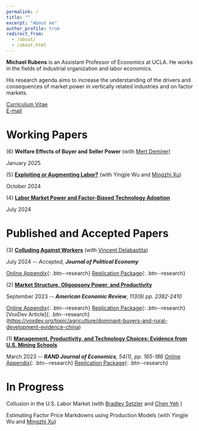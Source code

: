 ```yaml
---
permalink: /
title: ""
excerpt: "About me"
author_profile: true
redirect_from: 
  - /about/
  - /about.html
---
```

 
**Michael Rubens** is an Assistant Professor of Economics at UCLA. He works in the fields of industrial organization and labor economics. 

His research agenda aims to increase the understanding of the drivers and consequences of market power in vertically related industries and on factor markets.  

[Curriculum Vitae](/files/cv_michaelrubens.pdf)  
[E-mail](mailto:rubens@econ.ucla.edu)

Working Papers
======

(6) **Welfare Effects of Buyer and Seller Power** (with [Mert Demirer](https://www.mertdemirer.com/))

January 2025  

(5) **[Exploiting or Augmenting Labor?](/files/Rubens_Wu_Xu_2024.pdf)**  (with Yingjie Wu and [Mingzhi Xu](https://www.mingzhixu.com/))

October 2024 

(4) **[Labor Market Power and Factor-Biased Technology Adoption](/files/Techadoption_paper.pdf)** 

July 2024    

 
Published and Accepted Papers
======

(3) **[Colluding Against Workers](/files/JPE_20230028_accepted.pdf)**  (with [Vincent Delabastita](https://sites.google.com/view/vincentdelabastita/home))

July 2024  --  _Accepted, **Journal of Political Economy**_

 [Online Appendix](/files/JPE_20230028_APPENDIX.pdf){: .btn--research}    [Replication Package](https://doi.org/10.7910/DVN/FG1JSE){: .btn--research}


(2) **[Market Structure, Oligopsony Power, and Productivity](/files/AER_2021_0383_main.pdf)**

September 2023  --  _**American Economic Review**_, _113(9) pp. 2382-2410_

 [Online Appendix](/files/AER_2021_0383_appendix.pdf){: .btn--research}  [Replication Package](https://www.openicpsr.org/openicpsr/project/186041/version/V1/view){: .btn--research}  [VoxDev Article]{: .btn--research}(https://voxdev.org/topic/agriculture/dominant-buyers-and-rural-development-evidence-china)

(1) **[Management, Productivity, and Technology Choices: Evidence from U.S. Mining Schools](/files/RJE_MS202112696_final.pdf)**

March 2023 -- _**RAND Journal of Economics**, 54(1), pp. 165-186_ 
 [Online Appendix](/files/mining_schools_online_appendix.pdf){: .btn--research}   [Replication Package](https://github.com/michaelrubens/miningschools){: .btn--research}


In Progress
======

Collusion in the U.S. Labor Market (with [Bradley Setzler](https://www.bradleysetzler.com/) and [Chen Yeh](https://sites.google.com/site/chenyeh/) )

Estimating Factor Price Markdowns using Production Models (with Yingjie Wu and [Mingzhi Xu](https://www.mingzhixu.com/))


